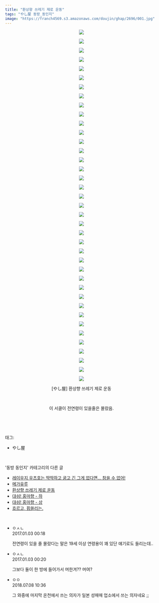 ```yaml
---
title: "환상향 쓰레기 제로 운동"
tags: "やし屋 동방_동인지"
image: "https://franch4569.s3.amazonaws.com/doujin/ghap/2696/001.jpg"
---
```

<div class="article">
<p style="text-align: center; clear: none; float: none;"><img src="{{ site.imgserver2 }}/ghap/2696/001.jpg"/></p>
<p style="text-align: center; clear: none; float: none;"><img src="{{ site.imgserver2 }}/ghap/2696/002.jpg"/></p>
<p style="text-align: center; clear: none; float: none;"><img src="{{ site.imgserver2 }}/ghap/2696/003.jpg"/></p>
<p style="text-align: center; clear: none; float: none;"><img src="{{ site.imgserver2 }}/ghap/2696/004.jpg"/></p>
<p style="text-align: center; clear: none; float: none;"><img src="{{ site.imgserver2 }}/ghap/2696/005.jpg"/></p>
<p style="text-align: center; clear: none; float: none;"><img src="{{ site.imgserver2 }}/ghap/2696/006.jpg"/></p>
<p style="text-align: center; clear: none; float: none;"><img src="{{ site.imgserver2 }}/ghap/2696/007.jpg"/></p>
<p style="text-align: center; clear: none; float: none;"><img src="{{ site.imgserver2 }}/ghap/2696/008.jpg"/></p>
<p style="text-align: center; clear: none; float: none;"><img src="{{ site.imgserver2 }}/ghap/2696/009.jpg"/></p>
<p style="text-align: center; clear: none; float: none;"><img src="{{ site.imgserver2 }}/ghap/2696/010.jpg"/></p>
<p style="text-align: center; clear: none; float: none;"><img src="{{ site.imgserver2 }}/ghap/2696/011.jpg"/></p>
<p style="text-align: center; clear: none; float: none;"><img src="{{ site.imgserver2 }}/ghap/2696/012.jpg"/></p>
<p style="text-align: center; clear: none; float: none;"><img src="{{ site.imgserver2 }}/ghap/2696/013.jpg"/></p>
<p style="text-align: center; clear: none; float: none;"><img src="{{ site.imgserver2 }}/ghap/2696/014.jpg"/></p>
<p style="text-align: center; clear: none; float: none;"><img src="{{ site.imgserver2 }}/ghap/2696/015.jpg"/></p>
<p style="text-align: center; clear: none; float: none;"><img src="{{ site.imgserver2 }}/ghap/2696/016.jpg"/></p>
<p style="text-align: center; clear: none; float: none;"><img src="{{ site.imgserver2 }}/ghap/2696/017.jpg"/></p>
<p style="text-align: center; clear: none; float: none;"><img src="{{ site.imgserver2 }}/ghap/2696/018.jpg"/></p>
<p style="text-align: center; clear: none; float: none;"><img src="{{ site.imgserver2 }}/ghap/2696/019.jpg"/></p>
<p style="text-align: center; clear: none; float: none;"><img src="{{ site.imgserver2 }}/ghap/2696/020.jpg"/></p>
<p style="text-align: center; clear: none; float: none;"><img src="{{ site.imgserver2 }}/ghap/2696/021.jpg"/></p>
<p style="text-align: center; clear: none; float: none;"><img src="{{ site.imgserver2 }}/ghap/2696/022.jpg"/></p>
<p style="text-align: center; clear: none; float: none;"><img src="{{ site.imgserver2 }}/ghap/2696/023.jpg"/></p>
<p style="text-align: center; clear: none; float: none;"><img src="{{ site.imgserver2 }}/ghap/2696/024.jpg"/></p>
<p style="text-align: center; clear: none; float: none;"><img src="{{ site.imgserver2 }}/ghap/2696/025.jpg"/></p>
<p style="text-align: center; clear: none; float: none;"><img src="{{ site.imgserver2 }}/ghap/2696/026.jpg"/></p>
<p style="text-align: center; clear: none; float: none;"><img src="{{ site.imgserver2 }}/ghap/2696/027.jpg"/></p>
<p style="text-align: center; clear: none; float: none;"><img src="{{ site.imgserver2 }}/ghap/2696/028.jpg"/></p>
<p style="text-align: center; clear: none; float: none;"><img src="{{ site.imgserver2 }}/ghap/2696/029.jpg"/></p>
<p style="text-align: center; clear: none; float: none;"><img src="{{ site.imgserver2 }}/ghap/2696/030.jpg"/></p>
<p style="text-align: center; clear: none; float: none;"><img src="{{ site.imgserver2 }}/ghap/2696/031.jpg"/></p>
<p style="text-align: center; clear: none; float: none;"><img src="{{ site.imgserver2 }}/ghap/2696/032.jpg"/></p>
<p style="text-align: center; clear: none; float: none;"><img src="{{ site.imgserver2 }}/ghap/2696/033.jpg"/></p>
<p style="text-align: center; clear: none; float: none;"><img src="{{ site.imgserver2 }}/ghap/2696/034.jpg"/></p>
<p style="text-align: center; clear: none; float: none;"><img src="{{ site.imgserver2 }}/ghap/2696/035.jpg"/></p>
<p style="text-align: center; clear: none; float: none;"><img src="{{ site.imgserver2 }}/ghap/2696/036.jpg"/></p>
<p style="text-align: center; clear: none; float: none;"><img src="{{ site.imgserver2 }}/ghap/2696/037.jpg"/></p>
<p style="text-align: center; clear: none; float: none;"><img src="{{ site.imgserver2 }}/ghap/2696/038.jpg"/></p>
<p style="text-align: center; clear: none; float: none;"><img src="{{ site.imgserver2 }}/ghap/2696/039.jpg"/></p>
<p style="text-align: center; clear: none; float: none;">[やし屋] 환상향 쓰레기 제로 운동</p>
<p style="text-align: center; clear: none; float: none;"><br/></p>
<p style="text-align: center; clear: none; float: none;">이 서클이 전연령이 있을줄은 몰랐음.</p>
<p><br/></p>
</div><br/>
<div class="tagTrail">
<p>태그: </p>
<ul>
<li>やし屋</li>
</ul>
</div><br/>
<div class="another">
<p>'동방 동인지' 카테고리의 다른 글</p>
<ul>
<li><a href="/ghap_2698">레이우지 우츠호는 딱딱하고 굵고 긴 그게 없다면... 참을 수 없어!</a></li>
<li><a href="/ghap_2697">메가유루</a></li>
<li><a href="/ghap_2696">환상향 쓰레기 제로 운동</a></li>
<li><a href="/ghap_2695">대쉬! 홍마향 - 하</a></li>
<li><a href="/ghap_2694">대쉬! 홍마향 - 상</a></li>
<li><a href="/ghap_2693">흐르고, 휩쓸리는.</a></li>
</ul>
</div><br/>
<div class="cb_module cb_fluid">
<div class="cb_wrt cb_profile">
<div class="comment">
<ul>
<li class="cb_thumb_off" id="comment14882051">
<div class="cb_comment_area">
<div class="cb_info_area">
<div class="cb_section">
<span class="cb_nick_name">ㅇㅅㄴ</span>
</div>
<div class="cb_section">
<span class="cb_date">2017.01.03 00:18 </span>
</div>
</div>
<div class="cb_dsc_comment">
<p class="cb_dsc">
											전연령이 있을 줄 몰랐다는 말은 19세 이상 연령용이 꽤 있단 얘기로도 들리는데.. 
										</p>
</div>
</div></li>
<li class="cb_thumb_off" id="comment14882052">
<div class="cb_comment_area">
<div class="cb_info_area">
<div class="cb_section">
<span class="cb_nick_name">ㅇㅅㄴ</span>
</div>
<div class="cb_section">
<span class="cb_date">2017.01.03 00:20 </span>
</div>
</div>
<div class="cb_dsc_comment">
<p class="cb_dsc">
											그보다 둘이 한 방에 들어가서 머한겨?? 머여?
										</p>
</div>
</div></li>
<li class="cb_thumb_off" id="comment15282231">
<div class="cb_comment_area">
<div class="cb_info_area">
<div class="cb_section">
<span class="cb_nick_name">ㅇㅇ</span>
</div>
<div class="cb_section">
<span class="cb_date">2018.07.08 10:36 </span>
</div>
</div>
<div class="cb_dsc_comment">
<p class="cb_dsc">
											그 와중에 마지막 온천에서 쓰는 의자가 일본 성매매 업소에서 쓰는 의자네요 ;;
										</p>
</div>
</div></li>
</ul>
</div>
</div><!-- commentList close -->
</div><br/>
